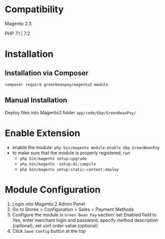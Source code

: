 # Compatibility

Magento 2.3

PHP 7.1 | 7.2

# Installation

## Installation via Composer
`composer require greenbeanpay/magento2-module`

## Manual Installation
Deploy files into Magento2 folder `app/code/Gbp/GreenBeanPay/`

# Enable Extension
- enable the module: `php bin/magento module:enable Gbp_GreenBeanPay`
- to make sure that the module is properly registered, run
  - `php bin/magento setup:upgrade`
  - `php bin/magento  setup:di:compile`
  - `php bin/magento setup:static-content:deploy`

# Module Configuration
1. Login into Magento 2 Admin Panel
2. Go to Stores > Configuration > Sales > Payment Methods
3. Configure the module in `Green Bean Pay` section: set Enabled field to Yes, enter merchant login and password, specify method description (optional), set sort order value (optional)
4. Click `Save Config` button at the top
